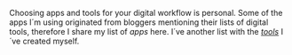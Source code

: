 

Choosing apps and tools for your digital workflow is personal. Some of the apps I´m using originated from bloggers mentioning their lists of digital tools, therefore I share my list of *apps* here. I´ve another list with the [*tools*](/blog/tool/) I´ve created myself.
